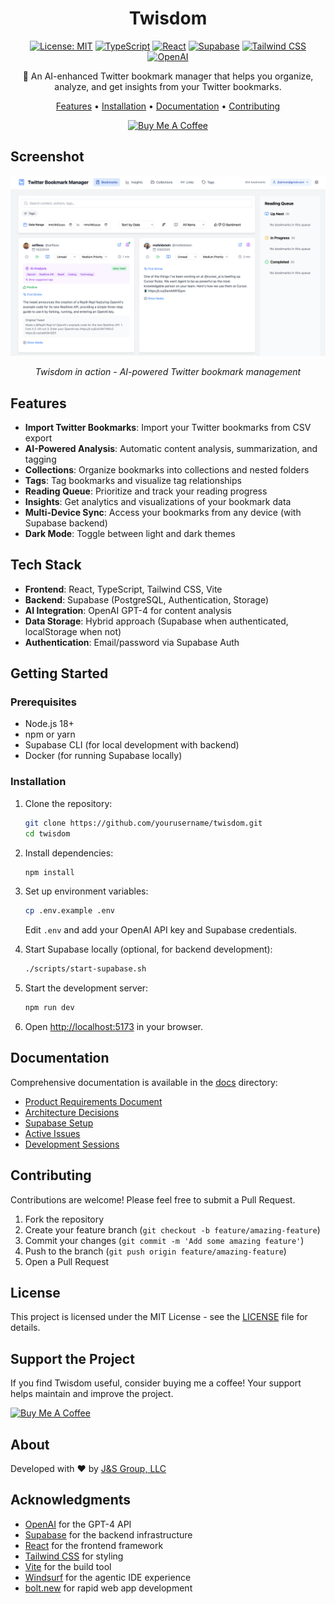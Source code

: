 <div align="center">

# Twisdom

[![License: MIT](https://img.shields.io/badge/License-MIT-yellow.svg)](https://opensource.org/licenses/MIT)
[![TypeScript](https://img.shields.io/badge/TypeScript-5.0-blue.svg)](https://www.typescriptlang.org/)
[![React](https://img.shields.io/badge/React-18.0-blue.svg)](https://reactjs.org/)
[![Supabase](https://img.shields.io/badge/Supabase-Latest-green.svg)](https://supabase.com/)
[![Tailwind CSS](https://img.shields.io/badge/Tailwind-3.0-blueviolet.svg)](https://tailwindcss.com/)
[![OpenAI](https://img.shields.io/badge/OpenAI-GPT--4-orange.svg)](https://openai.com/)

🚀 An AI-enhanced Twitter bookmark manager that helps you organize, analyze, and get insights from your Twitter bookmarks.

[Features](#features) • [Installation](#installation) • [Documentation](#documentation) • [Contributing](#contributing)

[![Buy Me A Coffee](https://img.shields.io/badge/Buy%20Me%20A%20Coffee-donate-yellow.svg)](https://buymeacoffee.com/JustinHJohnson)

</div>

## Screenshot

<div align="center">
<img src="docs/images/twisdom-screenshot.png" alt="Twisdom Application Screenshot" width="800">
<p><i>Twisdom in action - AI-powered Twitter bookmark management</i></p>
</div>

## Features

- **Import Twitter Bookmarks**: Import your Twitter bookmarks from CSV export
- **AI-Powered Analysis**: Automatic content analysis, summarization, and tagging
- **Collections**: Organize bookmarks into collections and nested folders
- **Tags**: Tag bookmarks and visualize tag relationships
- **Reading Queue**: Prioritize and track your reading progress
- **Insights**: Get analytics and visualizations of your bookmark data
- **Multi-Device Sync**: Access your bookmarks from any device (with Supabase backend)
- **Dark Mode**: Toggle between light and dark themes

## Tech Stack

- **Frontend**: React, TypeScript, Tailwind CSS, Vite
- **Backend**: Supabase (PostgreSQL, Authentication, Storage)
- **AI Integration**: OpenAI GPT-4 for content analysis
- **Data Storage**: Hybrid approach (Supabase when authenticated, localStorage when not)
- **Authentication**: Email/password via Supabase Auth

## Getting Started

### Prerequisites

- Node.js 18+
- npm or yarn
- Supabase CLI (for local development with backend)
- Docker (for running Supabase locally)

### Installation

1. Clone the repository:
   ```bash
   git clone https://github.com/yourusername/twisdom.git
   cd twisdom
   ```

2. Install dependencies:
   ```bash
   npm install
   ```

3. Set up environment variables:
   ```bash
   cp .env.example .env
   ```
   Edit `.env` and add your OpenAI API key and Supabase credentials.

4. Start Supabase locally (optional, for backend development):
   ```bash
   ./scripts/start-supabase.sh
   ```

5. Start the development server:
   ```bash
   npm run dev
   ```

6. Open [http://localhost:5173](http://localhost:5173) in your browser.

## Documentation

Comprehensive documentation is available in the [docs](./docs) directory:

- [Product Requirements Document](./docs/prd.md)
- [Architecture Decisions](./docs/architecture-decisions.md)
- [Supabase Setup](./docs/supabase-setup.md)
- [Active Issues](./docs/active-issues.md)
- [Development Sessions](./docs/sessions)

## Contributing

Contributions are welcome! Please feel free to submit a Pull Request.

1. Fork the repository
2. Create your feature branch (`git checkout -b feature/amazing-feature`)
3. Commit your changes (`git commit -m 'Add some amazing feature'`)
4. Push to the branch (`git push origin feature/amazing-feature`)
5. Open a Pull Request

## License

This project is licensed under the MIT License - see the [LICENSE](LICENSE) file for details.

## Support the Project

If you find Twisdom useful, consider buying me a coffee! Your support helps maintain and improve the project.

[![Buy Me A Coffee](https://www.buymeacoffee.com/assets/img/custom_images/orange_img.png)](https://buymeacoffee.com/JustinHJohnson)

## About

Developed with ❤️ by [J&S Group, LLC](https://github.com/BioInfo)

## Acknowledgments

- [OpenAI](https://openai.com/) for the GPT-4 API
- [Supabase](https://supabase.com/) for the backend infrastructure
- [React](https://reactjs.org/) for the frontend framework
- [Tailwind CSS](https://tailwindcss.com/) for styling
- [Vite](https://vitejs.dev/) for the build tool
- [Windsurf](https://codeium.com/windsurf) for the agentic IDE experience
- [bolt.new](https://bolt.new/) for rapid web app development